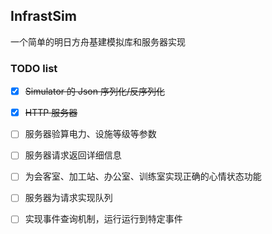 ## InfrastSim

一个简单的明日方舟基建模拟库和服务器实现



### TODO list

- [x] ~~Simulator 的 Json 序列化/反序列化~~

- [x] ~~HTTP 服务器~~

- [ ] 服务器验算电力、设施等级等参数

- [ ] 服务器请求返回详细信息

- [ ] 为会客室、加工站、办公室、训练室实现正确的心情状态功能

- [ ] 服务器为请求实现队列

- [ ] 实现事件查询机制，运行运行到特定事件